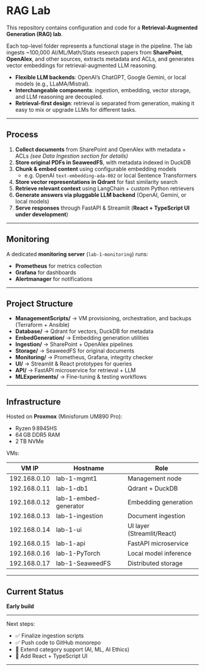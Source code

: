 # RAG Lab  

This repository contains configuration and code for a **Retrieval-Augmented Generation (RAG) lab**.  

Each top-level folder represents a functional stage in the pipeline. The lab ingests ~100,000 AI/ML/Math/Stats research papers from **SharePoint**, **OpenAlex**, and other sources, extracts metadata and ACLs, and generates vector embeddings for retrieval-augmented LLM reasoning.  

- **Flexible LLM backends**: OpenAI’s ChatGPT, Google Gemini, or local models (e.g., LLaMA/Mistral).  
- **Interchangeable components**: ingestion, embedding, vector storage, and LLM reasoning are decoupled.  
- **Retrieval-first design**: retrieval is separated from generation, making it easy to mix or upgrade LLMs for different tasks.  

---

## Process  

1. **Collect documents** from SharePoint and OpenAlex with metadata + ACLs *(see Data Ingestion section for details)*  
2. **Store original PDFs in SeaweedFS**, with metadata indexed in DuckDB  
3. **Chunk & embed content** using configurable embedding models  
   - e.g. OpenAI `text-embedding-ada-002` or local Sentence Transformers  
4. **Store vector representations in Qdrant** for fast similarity search  
5. **Retrieve relevant context** using LangChain + custom Python retrievers  
6. **Generate answers via pluggable LLM backend** (OpenAI, Gemini, or local models)  
7. **Serve responses** through FastAPI & Streamlit (**React + TypeScript UI under development**)  

---

## Monitoring  

A dedicated **monitoring server** (`lab-1-monitoring`) runs:  
- **Prometheus** for metrics collection  
- **Grafana** for dashboards  
- **Alertmanager** for notifications  

---

## Project Structure  

- **ManagementScripts/** → VM provisioning, orchestration, and backups (Terraform + Ansible)  
- **Database/** → Qdrant for vectors, DuckDB for metadata  
- **EmbedGeneration/** → Embedding generation utilities  
- **Ingestion/** → SharePoint + OpenAlex pipelines  
- **Storage/** → SeaweedFS for original documents  
- **Monitoring/** → Prometheus, Grafana, integrity checker  
- **UI/** → Streamlit & React prototypes for queries  
- **API/** → FastAPI microservice for retrieval + LLM  
- **MLExperiments/** → Fine-tuning & testing workflows  

---

## Infrastructure  

Hosted on **Proxmox** (Minisforum UM890 Pro):  
- Ryzen 9 8945HS  
- 64 GB DDR5 RAM  
- 2 TB NVMe  

VMs:  

| VM IP         | Hostname            | Role                     |
|---------------|--------------------|--------------------------|
| 192.168.0.10  | lab-1-mgmt1        | Management node          |
| 192.168.0.11  | lab-1-db1          | Qdrant + DuckDB          |
| 192.168.0.12  | lab-1-embed-generator | Embedding generation   |
| 192.168.0.13  | lab-1-ingestion    | Document ingestion       |
| 192.168.0.14  | lab-1-ui           | UI layer (Streamlit/React)|
| 192.168.0.15  | lab-1-api          | FastAPI microservice     |
| 192.168.0.16  | lab-1-PyTorch      | Local model inference    |
| 192.168.0.17  | lab-1-SeaweedFS    | Distributed storage      |

---

## Current Status  

**Early build**  

---

Next steps:  
- ✅ Finalize ingestion scripts  
- ✅ Push code to GitHub monorepo  
- 🔄 Extend category support (AI, ML, AI Ethics)  
- 🔄 Add React + TypeScript UI  

---

